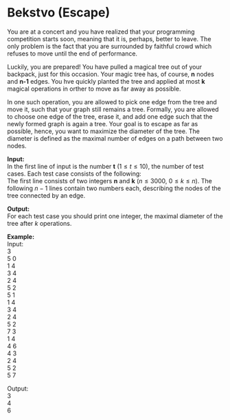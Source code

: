 # Bekstvo (Escape)

You are at a concert and you have realized that your programming competition starts soon, meaning that it is, perhaps, better to leave. The only problem is the fact that you are surrounded by faithful crowd which refuses to move until the end of performance.

Luckily, you are prepared! You have pulled a magical tree out of your backpack, just for this occasion. Your magic tree has, of course, **n** nodes and **n-1** edges. You hve quickly planted the tree and applied at most **k** magical operations in orther to move as far away as possible.

In one such operation, you are allowed to pick one edge from the tree and move it, such that your graph still remains a tree. Formally, you are allowed to choose one edge of the tree, erase it, and add one edge such that the newly formed graph is again a tree. Your goal is to escape as far as possible, hence, you want to maximize the diameter of the tree. The diameter is defined as the maximal number of edges on a path between two nodes.

**Input:**  
In the first line of input is the number **t** ($1\leq t\leq 10$), the number of test cases. Each test case consists of the following:  
The first line consists of two integers **n** and **k** ($n\leq 3000$, $0\leq k \leq n$). The following $n-1$ lines contain two numbers each, describing the nodes of the tree connected by an edge.

**Output:**  
For each test case you should print one integer, the maximal diameter of the tree after $k$ operations.

**Example:**  
Input:  
3  
5 0  
1 4  
3 4  
2 4  
5 2  
5 1  
1 4  
3 4  
2 4  
5 2  
7 3  
1 4  
4 6  
4 3  
2 4  
5 2  
5 7

Output:  
3  
4  
6

